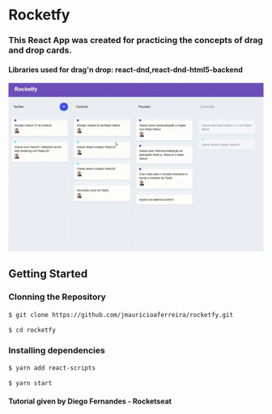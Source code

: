 # Rocketfy
### This React App was created for practicing the concepts of drag and drop cards.
#### Libraries used for drag'n drop: react-dnd,react-dnd-html5-backend


<img src="rocketfy.gif" alt="rocketfy" width="700"/>


## Getting Started

<h3>Clonning the Repository</h3>

```
$ git clone https://github.com/jmauricioaferreira/rocketfy.git
```
```
$ cd rocketfy
```

<h3>Installing dependencies</h3>

```
$ yarn add react-scripts
```

```
$ yarn start
```



#### Tutorial given by Diego Fernandes - Rocketseat
